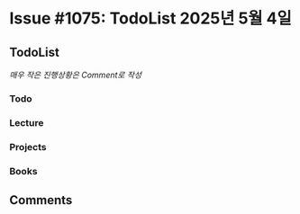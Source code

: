 # Issue #1075: TodoList 2025년 5월 4일

## TodoList

*매우 작은 진행상황은 Comment로 작성*

### Todo  

### Lecture

### Projects

### Books


## Comments

